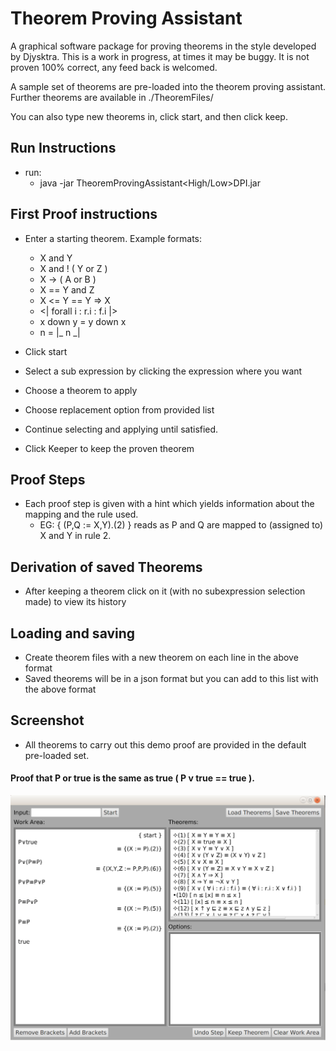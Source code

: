 # Theorem Proving Assistant

A graphical software package for proving theorems in the style developed by Djysktra.
This is a work in progress, at times it may be buggy. It is not proven 100% correct, any feed back is welcomed.

A sample set of theorems are pre-loaded into the theorem proving assistant. Further theorems are available in ./TheoremFiles/

You can also type new theorems in, click start, and then click keep.

## Run Instructions
- run:
  - java -jar TheoremProvingAssistant<High/Low>DPI.jar

## First Proof instructions
- Enter a starting theorem. Example formats:
  - X and Y
  - X and ! ( Y or Z )
  - X -> ( A or B )
  - X == Y and Z
  - X <= Y == Y => X
  - <| forall i : r.i : f.i |>
  - x down y = y down x
  - n = |_ n _|

- Click start
- Select a sub expression by clicking the expression where you want
- Choose a theorem to apply
- Choose replacement option from provided list
- Continue selecting and applying until satisfied.
- Click Keeper to keep the proven theorem

## Proof Steps
- Each proof step is given with a hint which yields information about the mapping and the rule used.
  - EG: { (P,Q := X,Y).(2) } reads as P and Q are mapped to (assigned to) X and Y in rule 2.

## Derivation of saved Theorems
- After keeping a theorem click on it (with no subexpression selection made) to view its history

## Loading and saving
- Create theorem files with a new theorem on each line in the above format
- Saved theorems will be in a json format but you can add to this list with the above format

## Screenshot
- All theorems to carry out this demo proof are provided in the default pre-loaded set.
#### Proof that P or true is the same as true ( P v true == true ).
![Alt text](/screenshot.png?raw=true "P v true == true")

